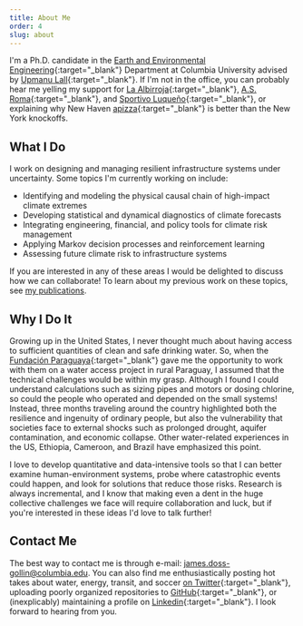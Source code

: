 ```yaml
---
title: About Me
order: 4
slug: about
---
```


I'm a Ph.D. candidate in the [Earth and Environmental Engineering](https://eee.columbia.edu/){:target="_blank"} Department at Columbia University advised by [Upmanu Lall](https://columbia.edu/~ula2){:target="_blank"}.
If I'm not in the office, you can probably hear me yelling my support for [La Albirroja](https://twitter.com/albirroja?lang=en){:target="_blank"}, [A.S. Roma](https://www.chiesaditotti.com/){:target="_blank"}, and [Sportivo Luqueño](http://clubsportivoluqueno.com.py/){:target="_blank"}, or explaining why New Haven [apizza](https://www.nhregister.com/news/article/An-upcoming-film-celebrates-New-Haven-s-holy-12576171.php){:target="_blank"} is better than the New York knockoffs.

## What I Do

I work on designing and managing resilient infrastructure systems under uncertainty.
Some topics I'm currently working on include:

* Identifying and modeling the physical causal chain of high-impact climate extremes
* Developing statistical and dynamical diagnostics of climate forecasts
* Integrating engineering, financial, and policy tools for climate risk management
* Applying Markov decision processes and reinforcement learning
* Assessing future climate risk to infrastructure systems

If you are interested in any of these areas I would be delighted to discuss how we can collaborate!
To learn about my previous work on these topics, see [my publications](publications).

## Why I Do It

Growing up in the United States, I never thought much about having access to sufficient quantities of clean and safe drinking water.
So, when the [Fundación Paraguaya](http://www.fundacionparaguaya.org.py/?lang=en){:target="_blank"} gave me the opportunity to work with them on a water access project in rural Paraguay, I assumed that the technical challenges would be within my grasp.
Although I found I could understand calculations such as sizing pipes and motors or dosing chlorine, so could the people who operated and depended on the small systems!
Instead, three months traveling around the country highlighted both the resilience and ingenuity of ordinary people, but also the vulnerability that societies face to external shocks such as prolonged drought, aquifer contamination, and economic collapse.
Other water-related experiences in the US, Ethiopia, Cameroon, and Brazil have emphasized this point.

I love to develop quantitative and data-intensive tools so that I can better examine human-environment systems, probe where catastrophic events could happen, and look for solutions that reduce those risks.
Research is always incremental, and I know that making even a dent in the huge collective challenges we face will require collaboration and luck, but if you're interested in these ideas I'd love to talk further!

## Contact Me

The best way to contact me is through e-mail: [james.doss-gollin@columbia.edu](mailto:james.doss-gollin@columbia.edu).
You can also find me enthusiastically posting hot takes about water, energy, transit, and soccer [on Twitter](http://twitter.com/jdossgollin){:target="_blank"}, uploading poorly organized repositories to [GitHub](https://github.com/jdossgollin){:target="_blank"}, or (inexplicably) maintaining a profile on [Linkedin](https://www.linkedin.com/in/jamesdossgollin/){:target="_blank"}.
I look forward to hearing from you.

